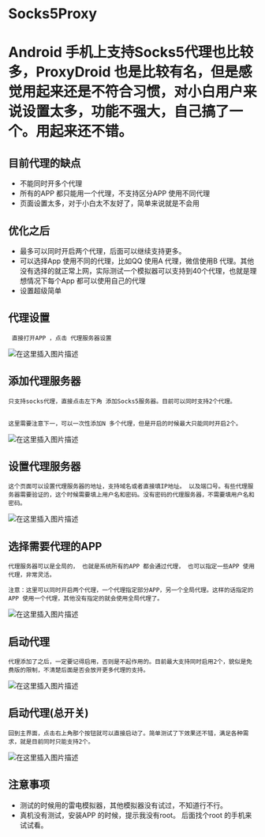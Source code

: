 # Socks5Proxy
# Android 手机上支持Socks5代理也比较多，ProxyDroid 也是比较有名，但是感觉用起来还是不符合习惯，对小白用户来说设置太多，功能不强大，自己搞了一个。用起来还不错。


## 目前代理的缺点
 - 不能同时开多个代理
 - 所有的APP 都只能用一个代理，不支持区分APP 使用不同代理
 - 页面设置太多，对于小白太不友好了，简单来说就是不会用



## 优化之后
 - 最多可以同时开启两个代理，后面可以继续支持更多。
 - 可以选择App 使用不同的代理，比如QQ 使用A 代理，微信使用B 代理。其他没有选择的就正常上网，实际测试一个模拟器可以支持到40个代理，也就是理想情况下每个App 都可以使用自己的代理
 - 设置超级简单


## 代理设置
     直接打开APP ，点击 代理服务器设置 
![在这里插入图片描述](https://github.com/SuperSocks5/Socks5Proxy/raw/master/image/%E9%A6%96%E9%A1%B5.png)

## 添加代理服务器

    只支持socks代理，直接点击左下角 添加Socks5服务器。目前可以同时支持2个代理。


	这里需要注意下一，可以一次性添加N 多个代理，但是开启的时候最大只能同时开启2个。

![在这里插入图片描述](https://github.com/SuperSocks5/Socks5Proxy/raw/master/image/%E4%BB%A3%E7%90%86%E8%AE%BE%E7%BD%AE%E9%A1%B5%E9%9D%A2.png)
## 设置代理服务器
	这个页面可以设置代理服务器的地址，支持域名或者直接填IP地址。 以及端口号。有些代理服务器需要验证的，这个时候需要填上用户名和密码。没有密码的代理服务器，不需要填用户名和密码。

![在这里插入图片描述](https://github.com/SuperSocks5/Socks5Proxy/raw/master/image/%E8%AE%BE%E7%BD%AE%E4%BB%A3%E7%90%86.png)
## 选择需要代理的APP
	代理服务器可以是全局的， 也就是系统所有的APP 都会通过代理， 也可以指定一些APP 使用代理，非常灵活。

	注意：这里可以同时开启两个代理，一个代理指定部分APP，另一个全局代理。这样的话指定的APP 使用一个代理，其他没有指定的就会使用全局代理了。
![在这里插入图片描述](https://github.com/SuperSocks5/Socks5Proxy/raw/master/image/%E9%80%89%E6%8B%A9App.png)
## 启动代理
	代理添加了之后，一定要记得启用，否则是不起作用的。目前最大支持同时启用2个，貌似是免费版的限制，不清楚后面是否会放开更多代理的支持。
![在这里插入图片描述](https://github.com/SuperSocks5/Socks5Proxy/raw/master/image/%E5%BC%80%E5%90%AF%E5%85%B3%E9%97%AD%E4%BB%A3%E7%90%86.png)

## 启动代理(总开关)
	回到主界面，点击右上角那个按钮就可以直接启动了。简单测试了下效果还不错，满足各种需求，就是目前同时只能支持2个。
![在这里插入图片描述](https://github.com/SuperSocks5/Socks5Proxy/raw/master/image/%E5%90%AF%E5%8A%A8%E4%BB%A3%E7%90%86(%E6%80%BB%E5%BC%80%E5%85%B3).png)

## 注意事项

 - 测试的时候用的雷电模拟器，其他模拟器没有试过，不知道行不行。
 - 真机没有测试，安装APP 的时候，提示我没有root。 后面找个root 的手机来试试看。

